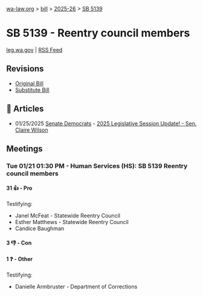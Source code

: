 [wa-law.org](/) > [bill](/bill/) > [2025-26](/bill/2025-26/) > [SB 5139](/bill/2025-26/sb/5139/)

# SB 5139 - Reentry council members
[leg.wa.gov](https://app.leg.wa.gov/billsummary?BillNumber=5139&Year=2025&Initiative=false) | [RSS Feed](./rss.xml)

## Revisions
* [Original Bill](1/)
* [Substitute Bill](S/)

## 📰 Articles
* 01/25/2025 [Senate Democrats](/org/senate_democrats/) - [2025 Legislative Session Update! - Sen. Claire Wilson](https://senatedemocrats.wa.gov/wilson/2025/01/24/2025-legislative-session-update/#:~:text=SB%205139)

## Meetings
### Tue 01/21 01:30 PM - Human Services (HS): SB 5139 Reentry council members
#### 31 👍 - Pro
Testifying:
* Janel McFeat - Statewide Reentry Council
* Esther Matthews - Statewide Reentry Council
* Candice Baughman

#### 3 👎 - Con

#### 1 ❓ - Other
Testifying:
* Danielle Armbruster - Department of Corrections
